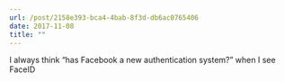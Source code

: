 ```yaml
---
url: /post/2158e393-bca4-4bab-8f3d-db6ac0765406
date: 2017-11-08
title: ""
---
```


I always think “has Facebook a new authentication system?” when I see FaceID